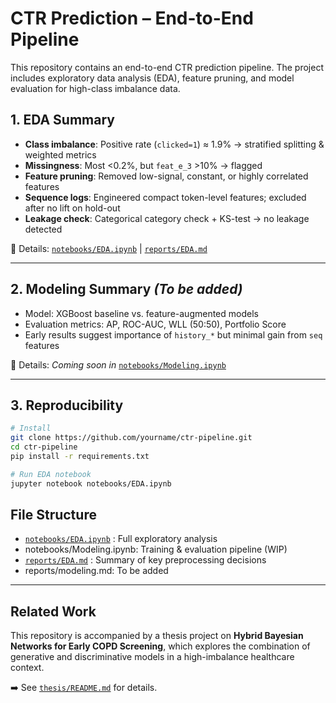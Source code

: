# CTR Prediction – End-to-End Pipeline

This repository contains an end-to-end CTR prediction pipeline. The project includes exploratory data analysis (EDA), feature pruning, and model evaluation for high-class imbalance data.

## 1. EDA Summary

- **Class imbalance**: Positive rate (`clicked=1`) ≈ 1.9% → stratified splitting & weighted metrics
- **Missingness**: Most <0.2%, but `feat_e_3` >10% → flagged
- **Feature pruning**: Removed low-signal, constant, or highly correlated features
- **Sequence logs**: Engineered compact token-level features; excluded after no lift on hold-out
- **Leakage check**: Categorical category check + KS-test → no leakage detected

📎 Details: [`notebooks/EDA.ipynb`](notebooks/EDA.ipynb) | [`reports/EDA.md`](reports/EDA.md)

---

## 2. Modeling Summary *(To be added)*

- Model: XGBoost baseline vs. feature-augmented models
- Evaluation metrics: AP, ROC-AUC, WLL (50:50), Portfolio Score
- Early results suggest importance of `history_*` but minimal gain from `seq` features

📎 Details: *Coming soon in* [`notebooks/Modeling.ipynb`](notebooks/Modeling.ipynb)

---

## 3. Reproducibility

```bash
# Install
git clone https://github.com/yourname/ctr-pipeline.git
cd ctr-pipeline
pip install -r requirements.txt

# Run EDA notebook
jupyter notebook notebooks/EDA.ipynb
```
## File Structure
- [`notebooks/EDA.ipynb`](notebooks/EDA.ipynb)  : Full exploratory analysis
- notebooks/Modeling.ipynb: Training & evaluation pipeline (WIP)
- [`reports/EDA.md`](reports/EDA.md)  : Summary of key preprocessing decisions
- reports/modeling.md: To be added

---
## Related Work

This repository is accompanied by a thesis project on **Hybrid Bayesian Networks for Early COPD Screening**, which explores the combination of generative and discriminative models in a high-imbalance healthcare context.

➡️ See [`thesis/README.md`](thesis/README.md) for details.

